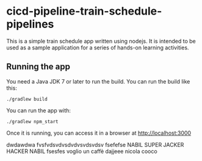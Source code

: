# cicd-pipeline-train-schedule-pipelines

This is a simple train schedule app written using nodejs. It is intended to be used as a sample application for a series of hands-on learning activities.

## Running the app

You need a Java JDK 7 or later to run the build. You can run the build like this:

    ./gradlew build

You can run the app with:

    ./gradlew npm_start

Once it is running, you can access it in a browser at [http://localhost:3000](http://localhost:3000)

dwdawdwa
fvsfvdsvdvsdvdvsvdsvdsv
fsefefse
NABIL SUPER JACKER
HACKER NABIL
fsesfes
voglio un caffè
dajjeee
nicola cooco
